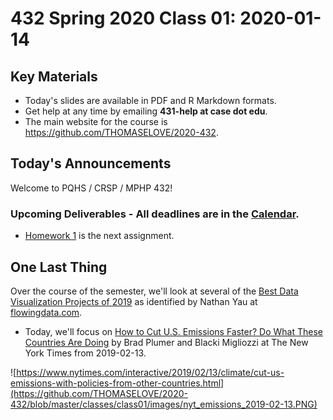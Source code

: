 # 432 Spring 2020 Class 01: 2020-01-14

## Key Materials

- Today's slides are available in PDF and R Markdown formats.
- Get help at any time by emailing **431-help at case dot edu**.
- The main website for the course is https://github.com/THOMASELOVE/2020-432.

## Today's Announcements

Welcome to PQHS / CRSP / MPHP 432!

### Upcoming Deliverables - All deadlines are in the [Calendar](https://github.com/THOMASELOVE/2020-432/blob/master/calendar.md).

- [Homework 1](https://github.com/THOMASELOVE/2020-432/tree/master/homework/hw01) is the next assignment. 

## One Last Thing

Over the course of the semester, we'll look at several of the [Best Data Visualization Projects of 2019](https://flowingdata.com/2019/12/19/best-data-visualization-projects-of-2019/) as identified by Nathan Yau at [flowingdata.com](https://flowingdata.com/). 

- Today, we'll focus on [How to Cut U.S. Emissions Faster? Do What These Countries Are Doing](https://www.nytimes.com/interactive/2019/02/13/climate/cut-us-emissions-with-policies-from-other-countries.html) by Brad Plumer and Blacki Migliozzi at The New York Times from 2019-02-13.

![https://www.nytimes.com/interactive/2019/02/13/climate/cut-us-emissions-with-policies-from-other-countries.html](https://github.com/THOMASELOVE/2020-432/blob/master/classes/class01/images/nyt_emissions_2019-02-13.PNG)



